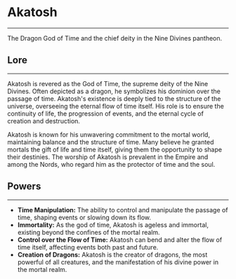 # Akatosh

---

The Dragon God of Time and the chief deity in the Nine Divines pantheon.

## Lore

---

Akatosh is revered as the God of Time, the supreme deity of the Nine Divines. Often depicted as a dragon, he symbolizes his dominion over the passage of time. Akatosh's existence is deeply tied to the structure of the universe, overseeing the eternal flow of time itself. His role is to ensure the continuity of life, the progression of events, and the eternal cycle of creation and destruction.

Akatosh is known for his unwavering commitment to the mortal world, maintaining balance and the structure of time. Many believe he granted mortals the gift of life and time itself, giving them the opportunity to shape their destinies. The worship of Akatosh is prevalent in the Empire and among the Nords, who regard him as the protector of time and the soul.

## Powers

---

- **Time Manipulation:** The ability to control and manipulate the passage of time, shaping events or slowing down its flow.
- **Immortality:** As the god of time, Akatosh is ageless and immortal, existing beyond the confines of the mortal realm.
- **Control over the Flow of Time:** Akatosh can bend and alter the flow of time itself, affecting events both past and future.
- **Creation of Dragons:** Akatosh is the creator of dragons, the most powerful of all creatures, and the manifestation of his divine power in the mortal realm.

